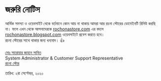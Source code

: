 # জরুরি নোটিস

আর্থিক সমস্যা ও ওয়েবসাইট থেকে বর্তমানে কোন আয় না থাকায় আমরা আর রচনা স্টোরের ডোমেইনটি রিনিউ করছি না। ফলে এখন থেকে আপনাদেরকে [rochonastore.com](https://rochonastore.com) এর বদলে [rochonastore.blogspot.com](https://rochonastore.blogspot.com) ওয়েবসাইটে প্রবেশ করতে হবে।
<br>
রচনা স্টোরের সাথে থাকার জন্য ধন্যবাদ। 👍<br>
<br>
<a href="https://ms-jahan.github.io">মোঃ সারোয়ার জাহান সাবিত</a><br>
System Administrator & Customer Support Representative<br>
<a href="https://rochonastore.blogspot.com">রচনা স্টোর</a><br>

তারিখ: ২রা সেপ্টেম্বর, ২০২০
